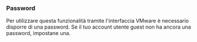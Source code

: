 ### Password

Per utilizzare questa funzionalità tramite l'interfaccia VMware è necessario disporre di una password.
Se il tuo account utente guest non ha ancora una password, impostane una.
